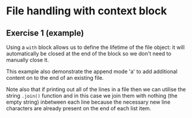 # File handling with context block
## Exercise 1 (example)

Using a `with` block allows us to define the lifetime of the file object: it will automatically be closed at the end of the block so we don't need to manually close it.

This example also demonstrate the append mode 'a' to add additional content on to the end of an existing file.

Note also that if printing out all of the lines in a file then we can utilise the string `.join()` function and in this case we join them with nothing (the empty string) inbetween each line because the necessary new line characters are already present on the end of each list item.